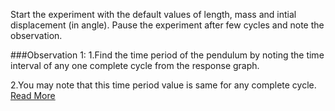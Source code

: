 Start the experiment with the default values of length, mass and intial displacement (in angle). Pause the experiment after few cycles and note the observation.

###Observation 1:
1.Find the time period of the pendulum by noting the time interval of any one complete cycle from the response graph.

2.You may note that this time period value is same for any complete cycle.
[Read More](1.manual.pdf)

